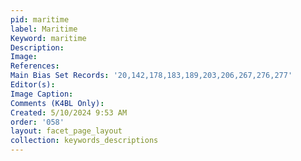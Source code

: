 ```yaml
---
pid: maritime
label: Maritime
Keyword: maritime
Description: 
Image: 
References: 
Main Bias Set Records: '20,142,178,183,189,203,206,267,276,277'
Editor(s): 
Image Caption: 
Comments (K4BL Only): 
Created: 5/10/2024 9:53 AM
order: '058'
layout: facet_page_layout
collection: keywords_descriptions
---
```

